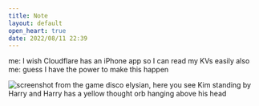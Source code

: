 ```yaml
---
title: Note
layout: default
open_heart: true
date: 2022/08/11 22:39
---
```


me: I wish Cloudflare has an iPhone app so I can read my KVs easily
also me: guess I have the power to make this happen

![screenshot from the game disco elysian, here you see Kim standing by Harry and Harry has a yellow thought orb hanging above his head](https://user-images.githubusercontent.com/1153134/184274783-770468bb-7c7b-4750-b83f-73db0e05e861.jpeg)

